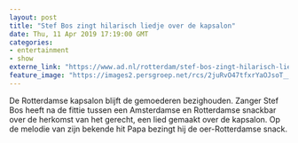 ```yaml
---
layout: post
title: "Stef Bos zingt hilarisch liedje over de kapsalon"
date: Thu, 11 Apr 2019 17:19:00 GMT
categories: 
- entertainment 
- show 
externe_link: "https://www.ad.nl/rotterdam/stef-bos-zingt-hilarisch-liedje-over-de-kapsalon~a3c15c76/"
feature_image: "https://images2.persgroep.net/rcs/2juRvO47tfxrYaOJsoT__MAs4yo/diocontent/145324817/_fitwidth/400/?appId=21791a8992982cd8da851550a453bd7f&quality=0.7"
---
```


De Rotterdamse kapsalon blijft de gemoederen bezighouden. Zanger Stef Bos heeft na de fittie tussen een Amsterdamse en Rotterdamse snackbar over de herkomst van het gerecht, een lied gemaakt over de kapsalon. Op de melodie van zijn bekende hit Papa bezingt hij de oer-Rotterdamse snack.
